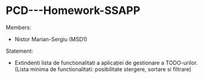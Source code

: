 # PCD---Homework-SSAPP

Members:
- Nistor Marian-Sergiu (MSD1)

Statement:
- Extindenti lista de functionalitati a aplicației de gestionare a TODO-urilor. (Lista minima de functionalitati: posibilitate stergere, sortare si filtrare)
